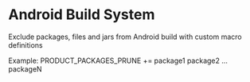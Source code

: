 # Android Build System
Exclude packages, files and jars from Android build with custom macro definitions

Example: 
PRODUCT_PACKAGES_PRUNE += package1 package2 ... packageN
